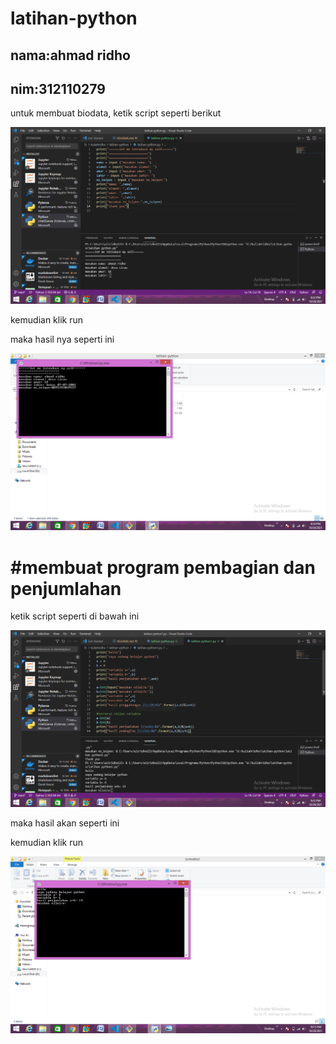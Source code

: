 # latihan-python
## nama:ahmad ridho
## nim:312110279

<p>untuk membuat biodata, ketik script seperti berikut

![Gambar 1](screnshot/ss1.png)
<p> kemudian klik run

<P> maka hasil nya seperti ini

![Gambar 2](screnshot/ss2.png)

# #membuat program pembagian dan penjumlahan
<p> ketik script seperti di bawah ini

![Gambar 3](screnshot/ss3.png)

<p> maka hasil akan seperti ini
<p> kemudian klik run

![Gambar 4](screnshot/ss4.png)
